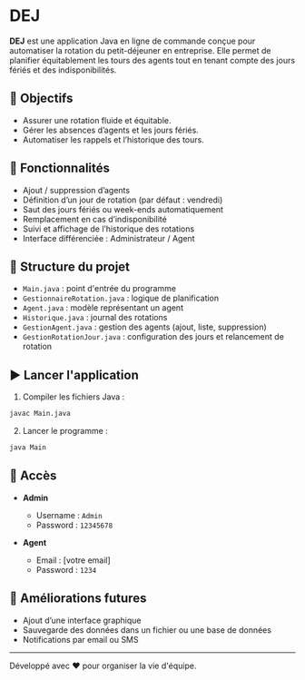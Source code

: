 # DEJ

**DEJ** est une application Java en ligne de commande conçue pour automatiser la rotation du petit-déjeuner en entreprise. Elle permet de planifier équitablement les tours des agents tout en tenant compte des jours fériés et des indisponibilités.

## 🎯 Objectifs

- Assurer une rotation fluide et équitable.
- Gérer les absences d’agents et les jours fériés.
- Automatiser les rappels et l’historique des tours.

## 🔧 Fonctionnalités

- Ajout / suppression d’agents
- Définition d’un jour de rotation (par défaut : vendredi)
- Saut des jours fériés ou week-ends automatiquement
- Remplacement en cas d’indisponibilité
- Suivi et affichage de l’historique des rotations
- Interface différenciée : Administrateur / Agent

## 📁 Structure du projet

- `Main.java` : point d'entrée du programme
- `GestionnaireRotation.java` : logique de planification
- `Agent.java` : modèle représentant un agent
- `Historique.java` : journal des rotations
- `GestionAgent.java` : gestion des agents (ajout, liste, suppression)
- `GestionRotationJour.java` : configuration des jours et relancement de rotation

## ▶️ Lancer l'application

1. Compiler les fichiers Java :
```bash
javac Main.java
```

2. Lancer le programme :
```bash
java Main
```

## 👤 Accès

- **Admin**
  - Username : `Admin`
  - Password : `12345678`

- **Agent**
  - Email : [votre email]
  - Password : `1234`

## 🔮 Améliorations futures

- Ajout d’une interface graphique
- Sauvegarde des données dans un fichier ou une base de données
- Notifications par email ou SMS

---

Développé avec ❤️ pour organiser la vie d'équipe.
